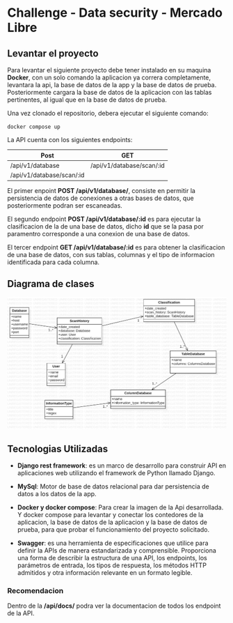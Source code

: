 # Challenge - Data security - Mercado Libre

## Levantar el proyecto
Para levantar el siguiente proyecto debe tener instalado en su maquina **Docker**, con un solo comando la aplicacion ya correra completamente, levantara la api, la base de datos de la app y la base de datos de prueba. Posteriormente cargara la base de datos de la aplicacion con las tablas pertinentes, al igual que en la base de datos de prueba.

Una vez clonado el repositorio, debera ejecutar el siguiente comando:

```
docker compose up
```

La API cuenta con los siguientes endpoints:

| Post | GET|
| --- | --- |
| /api/v1/database | /api/v1/database/scan/:id |
| /api/v1/database/scan/:id |

El primer enpoint **POST /api/v1/database/**, consiste en permitir la persistencia de datos de conexiones a otras bases de datos, que posteriormente podran ser escaneadas.

El segundo endpoint **POST /api/v1/database/:id** es para ejecutar la clasificacion de la de una base de datos, dicho **id** que se la pasa por paramentro corresponde a una conexion de una base de datos.

El tercer endpoint **GET /api/v1/database/:id** es para obtener la clasificacion de una base de datos, con sus tablas, columnas y el tipo de informacion identificada para cada columna.


## Diagrama de clases

![](./images/DDC_MELI.jpg)


## Tecnologias Utilizadas

- **Django rest framework**: es un marco de desarrollo para construir API en aplicaciones web utilizando el framework de Python llamado Django.

- **MySql**: Motor de base de datos relacional para dar persistencia de datos a los datos de la app.

- **Docker y docker compose**: Para crear la imagen de la Api desarrollada. Y docker compose para levantar y conectar los contedores de la aplicacion, la base de datos de la aplicacion y la base de datos de prueba, para que probar el funcionamiento del proyecto solicitado.

- **Swagger**: es una herramienta de especificaciones que utilice para definir la APIs de manera estandarizada y comprensible. Proporciona una forma de describir la estructura de una API, los endpoints, los parámetros de entrada, los tipos de respuesta, los métodos HTTP admitidos y otra información relevante en un formato legible.

### Recomendacion

Dentro de la **/api/docs/** podra ver la documentacion de todos los endpoint de la API.
